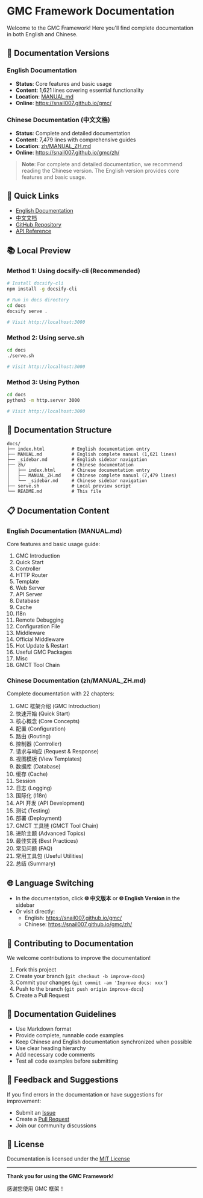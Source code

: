 # GMC Framework Documentation

Welcome to the GMC Framework! Here you'll find complete documentation in both English and Chinese.

## 📖 Documentation Versions

### English Documentation
- **Status**: Core features and basic usage
- **Content**: 1,621 lines covering essential functionality
- **Location**: [MANUAL.md](MANUAL.md)
- **Online**: https://snail007.github.io/gmc/

### Chinese Documentation (中文文档)
- **Status**: Complete and detailed documentation
- **Content**: 7,479 lines with comprehensive guides
- **Location**: [zh/MANUAL_ZH.md](zh/MANUAL_ZH.md)
- **Online**: https://snail007.github.io/gmc/zh/

> **Note**: For complete and detailed documentation, we recommend reading the Chinese version. The English version provides core features and basic usage.

## 🚀 Quick Links

- [English Documentation](https://snail007.github.io/gmc/)
- [中文文档](https://snail007.github.io/gmc/zh/)
- [GitHub Repository](https://github.com/snail007/gmc)
- [API Reference](https://pkg.go.dev/github.com/snail007/gmc)

## 📚 Local Preview

### Method 1: Using docsify-cli (Recommended)

```bash
# Install docsify-cli
npm install -g docsify-cli

# Run in docs directory
cd docs
docsify serve .

# Visit http://localhost:3000
```

### Method 2: Using serve.sh

```bash
cd docs
./serve.sh

# Visit http://localhost:3000
```

### Method 3: Using Python

```bash
cd docs
python3 -m http.server 3000

# Visit http://localhost:3000
```

## 📂 Documentation Structure

```
docs/
├── index.html          # English documentation entry
├── MANUAL.md           # English complete manual (1,621 lines)
├── _sidebar.md         # English sidebar navigation
├── zh/                 # Chinese documentation
│   ├── index.html      # Chinese documentation entry
│   ├── MANUAL_ZH.md    # Chinese complete manual (7,479 lines)
│   └── _sidebar.md     # Chinese sidebar navigation
├── serve.sh            # Local preview script
└── README.md           # This file
```

## 📋 Documentation Content

### English Documentation (MANUAL.md)

Core features and basic usage guide:

1. GMC Introduction
2. Quick Start
3. Controller
4. HTTP Router
5. Template
6. Web Server
7. API Server
8. Database
9. Cache
10. I18n
11. Remote Debugging
12. Configuration File
13. Middleware
14. Official Middleware
15. Hot Update & Restart
16. Useful GMC Packages
17. Misc
18. GMCT Tool Chain

### Chinese Documentation (zh/MANUAL_ZH.md)

Complete documentation with 22 chapters:

1. GMC 框架介绍 (GMC Introduction)
2. 快速开始 (Quick Start)
3. 核心概念 (Core Concepts)
4. 配置 (Configuration)
5. 路由 (Routing)
6. 控制器 (Controller)
7. 请求与响应 (Request & Response)
8. 视图模板 (View Templates)
9. 数据库 (Database)
10. 缓存 (Cache)
11. Session
12. 日志 (Logging)
13. 国际化 (I18n)
14. API 开发 (API Development)
15. 测试 (Testing)
16. 部署 (Deployment)
17. GMCT 工具链 (GMCT Tool Chain)
18. 进阶主题 (Advanced Topics)
19. 最佳实践 (Best Practices)
20. 常见问题 (FAQ)
21. 常用工具包 (Useful Utilities)
22. 总结 (Summary)

## 🌐 Language Switching

- In the documentation, click **🌐 中文版本** or **🌐 English Version** in the sidebar
- Or visit directly:
  - English: https://snail007.github.io/gmc/
  - Chinese: https://snail007.github.io/gmc/zh/

## 🤝 Contributing to Documentation

We welcome contributions to improve the documentation!

1. Fork this project
2. Create your branch (`git checkout -b improve-docs`)
3. Commit your changes (`git commit -am 'Improve docs: xxx'`)
4. Push to the branch (`git push origin improve-docs`)
5. Create a Pull Request

## 📝 Documentation Guidelines

- Use Markdown format
- Provide complete, runnable code examples
- Keep Chinese and English documentation synchronized when possible
- Use clear heading hierarchy
- Add necessary code comments
- Test all code examples before submitting

## 💬 Feedback and Suggestions

If you find errors in the documentation or have suggestions for improvement:

- Submit an [Issue](https://github.com/snail007/gmc/issues)
- Create a [Pull Request](https://github.com/snail007/gmc/pulls)
- Join our community discussions

## 📄 License

Documentation is licensed under the [MIT License](../LICENSE)

---

**Thank you for using the GMC Framework!**

感谢您使用 GMC 框架！
